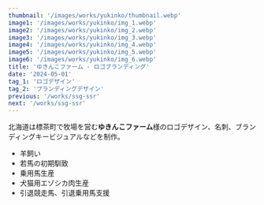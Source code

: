 ```yaml
---
thumbnail: '/images/works/yukinko/thumbnail.webp'
image1: '/images/works/yukinko/img_1.webp'
image2: '/images/works/yukinko/img_2.webp'
image3: '/images/works/yukinko/img_3.webp'
image4: '/images/works/yukinko/img_4.webp'
image5: '/images/works/yukinko/img_5.webp'
image6: '/images/works/yukinko/img_6.webp'
title: 'ゆきんこファーム - ロゴブランディング'
date: '2024-05-01'
tag_1: 'ロゴデザイン'
tag_2: 'ブランディングデザイン'
previous: '/works/ssg-ssr'
next: '/works/ssg-ssr'
---
```


北海道は標茶町で牧場を営む**ゆきんこファーム**様のロゴデザイン、名刺、ブランディングキービジュアルなどを制作。
- 羊飼い
- 若馬の初期馴致
- 乗用馬生産
- 犬猫用エゾシカ肉生産
- 引退競走馬、引退乗用馬支援

